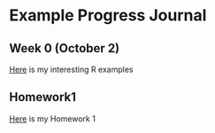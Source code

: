 # Example Progress Journal

## Week 0 (October 2)

[Here](Files/interesting_examples.html) is my interesting R examples

## Homework1

[Here](Files/Homework1.html) is  my Homework 1

